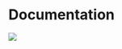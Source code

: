 # Documentation
[<img src="https://github.com/b-g/processing-sublime/raw/master/Images/overview.png">](https://vimeo.com/45573600)